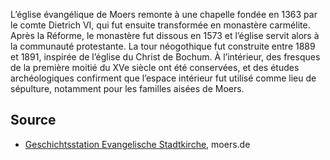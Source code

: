 L’église évangélique de Moers remonte à une chapelle fondée en 1363 par le comte Dietrich VI, qui fut ensuite transformée en monastère carmélite. Après la Réforme, le monastère fut dissous en 1573 et l’église servit alors à la communauté protestante. La tour néogothique fut construite entre 1889 et 1891, inspirée de l’église du Christ de Bochum. À l’intérieur, des fresques de la première moitié du XVe siècle ont été conservées, et des études archéologiques confirment que l’espace intérieur fut utilisé comme lieu de sépulture, notamment pour les familles aisées de Moers.

Source
------

* [Geschichtsstation Evangelische Stadtkirche], moers.de

[Geschichtsstation Evangelische Stadtkirche]: https://www-moers-de.translate.goog/leben-moers/geschichtsstation/geschichtsstation-03-evangelische-stadtkirche?_x_tr_sl=de&_x_tr_tl=fr
